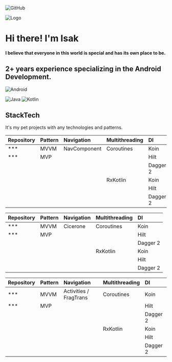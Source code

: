 ![GitHub](https://img.shields.io/badge/github-%23121011.svg?style=for-the-badge&logo=github&logoColor=white)

![Logo](https://user-images.githubusercontent.com/52753194/141317821-f5e50443-5d80-4fe6-80cb-89c3bbbcd967.png)

# Hi there! I'm Isak


#### I believe that everyone in this world is special and has its own place to be.



## 2+ years experience specializing in the Android Development. 
![Android](https://img.shields.io/badge/Android-3DDC84?style=for-the-badge&logo=android&logoColor=white)

![Java](https://img.shields.io/badge/java-%23ED8B00.svg?style=for-the-badge&logo=java&logoColor=white) ![Kotlin](https://img.shields.io/badge/kotlin-%230095D5.svg?style=for-the-badge&logo=kotlin&logoColor=white)








## StackTech 
It's my pet projects with any technologies and patterns.


| Repository| Pattern  | Navigation              | Multithreading | DI              |
| :-------- | :--------| :-----------            | :-----------   | :-----------    |
| ***       | MVVM     |   NavComponent          |   Coroutines   | Koin            |
| ***       | MVP      |                         |                | Hilt            |
|           |          |                         |                | Dagger 2        |
|           |          |                         |   RxKotlin     | Koin            |
|           |          |                         |                | Hilt            |
|           |          |                         |                | Dagger 2        |

| Repository| Pattern  | Navigation              | Multithreading | DI              |
| :-------- | :--------| :-----------            | :-----------   | :-----------    |
| ***       |   MVVM   |   Cicerone              |   Coroutines   | Koin            |
| ***       |   MVP    |                         |                | Hilt            |
|           |          |                         |                | Dagger 2        |
|           |          |                         |   RxKotlin     | Koin            |
|           |          |                         |                | Hilt            |
|           |          |                         |                | Dagger 2        |

| Repository| Pattern  | Navigation              | Multithreading | DI              |
| :-------- | :--------| :-----------            | :-----------   | :-----------    |
| ***       |  MVVM    | Activities / FragTrans  |   Coroutines   | Koin            |
| ***       |  MVP     |                         |                | Hilt            |
|           |          |                         |                | Dagger 2        |
|           |          |                         |   RxKotlin     | Koin            |
|           |          |                         |                | Hilt            |
|           |          |                         |                | Dagger 2        |







<!-- ![Telegram](https://img.shields.io/badge/Telegram-2CA5E0?style=for-the-badge&logo=telegram&logoColor=white) -->





